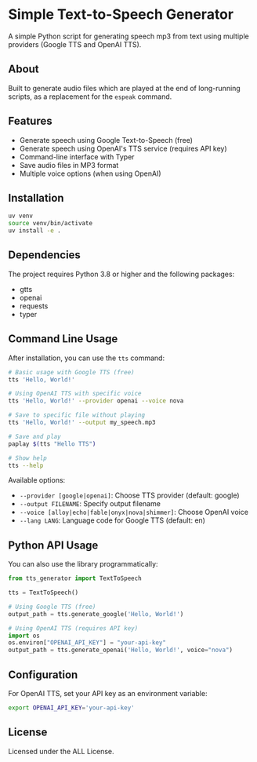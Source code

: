 # Simple Text-to-Speech Generator

A simple Python script for generating speech mp3 from text using multiple providers (Google TTS and OpenAI TTS).

## About

Built to generate audio files which are played at the end of long-running scripts, as a replacement for the `espeak` command.

## Features

- Generate speech using Google Text-to-Speech (free)
- Generate speech using OpenAI's TTS service (requires API key)
- Command-line interface with Typer
- Save audio files in MP3 format
- Multiple voice options (when using OpenAI)

## Installation

```bash
uv venv
source venv/bin/activate
uv install -e .
```

## Dependencies

The project requires Python 3.8 or higher and the following packages:
- gtts
- openai
- requests
- typer

## Command Line Usage

After installation, you can use the `tts` command:

```bash
# Basic usage with Google TTS (free)
tts 'Hello, World!'

# Using OpenAI TTS with specific voice
tts 'Hello, World!' --provider openai --voice nova

# Save to specific file without playing
tts 'Hello, World!' --output my_speech.mp3 

# Save and play
paplay $(tts "Hello TTS")

# Show help
tts --help
```

Available options:
- `--provider [google|openai]`: Choose TTS provider (default: google)
- `--output FILENAME`: Specify output filename
- `--voice [alloy|echo|fable|onyx|nova|shimmer]`: Choose OpenAI voice
- `--lang LANG`: Language code for Google TTS (default: en)

## Python API Usage

You can also use the library programmatically:

```python
from tts_generator import TextToSpeech

tts = TextToSpeech()

# Using Google TTS (free)
output_path = tts.generate_google('Hello, World!')

# Using OpenAI TTS (requires API key)
import os
os.environ["OPENAI_API_KEY"] = "your-api-key"
output_path = tts.generate_openai('Hello, World!', voice="nova")
```


## Configuration

For OpenAI TTS, set your API key as an environment variable:
```bash
export OPENAI_API_KEY='your-api-key'
```

## License

Licensed under the ALL License.


